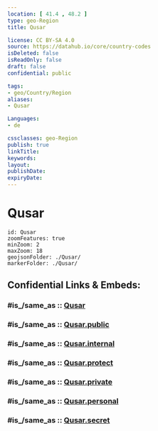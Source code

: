 ```yaml
---
location: [ 41.4 , 48.2 ] 
type: geo-Region
title: Qusar

license: CC BY-SA 4.0
source: https://datahub.io/core/country-codes
isDeleted: false
isReadOnly: false
draft: false
confidential: public

tags:
- geo/Country/Region
aliases:
- Qusar

Languages:
- de

cssclasses: geo-Region
publish: true
linkTitle: 
keywords: 
layout: 
publishDate: 
expiryDate: 
---
```


# Qusar

```leaflet
id: Qusar
zoomFeatures: true 
minZoom: 2 
maxZoom: 18
geojsonFolder: ./Qusar/
markerFolder: ./Qusar/
```


## Confidential Links & Embeds: 

### #is_/same_as :: [Qusar](/_Standards/Earth/Continent/Asia/Asia~North~West/Azerbaijan/Regions~Azerbaijan/Quba-Khachmaz/counties~Quba-Khachmaz/Qusar.md) 

### #is_/same_as :: [Qusar.public](/_public/Earth/Continent/Asia/Asia~North~West/Azerbaijan/Regions~Azerbaijan/Quba-Khachmaz/counties~Quba-Khachmaz/Qusar.public.md) 

### #is_/same_as :: [Qusar.internal](/_internal/Earth/Continent/Asia/Asia~North~West/Azerbaijan/Regions~Azerbaijan/Quba-Khachmaz/counties~Quba-Khachmaz/Qusar.internal.md) 

### #is_/same_as :: [Qusar.protect](/_protect/Earth/Continent/Asia/Asia~North~West/Azerbaijan/Regions~Azerbaijan/Quba-Khachmaz/counties~Quba-Khachmaz/Qusar.protect.md) 

### #is_/same_as :: [Qusar.private](/_private/Earth/Continent/Asia/Asia~North~West/Azerbaijan/Regions~Azerbaijan/Quba-Khachmaz/counties~Quba-Khachmaz/Qusar.private.md) 

### #is_/same_as :: [Qusar.personal](/_personal/Earth/Continent/Asia/Asia~North~West/Azerbaijan/Regions~Azerbaijan/Quba-Khachmaz/counties~Quba-Khachmaz/Qusar.personal.md) 

### #is_/same_as :: [Qusar.secret](/_secret/Earth/Continent/Asia/Asia~North~West/Azerbaijan/Regions~Azerbaijan/Quba-Khachmaz/counties~Quba-Khachmaz/Qusar.secret.md)

